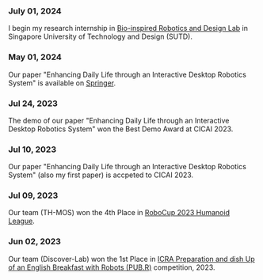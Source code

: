 ### July 01, 2024
I begin my research internship in [Bio-inspired Robotics and Design Lab](https://brd.sutd.edu.sg/) in Singapore University of Technology and Design (SUTD).

### May 01, 2024
Our paper "Enhancing Daily Life through an Interactive Desktop Robotics System" is available on [Springer](https://link.springer.com/chapter/10.1007/978-981-99-9119-8_8).

### Jul 24, 2023

The demo of our paper "Enhancing Daily Life through an Interactive Desktop Robotics System" won the Best Demo Award at CICAI 2023.

### Jul 10, 2023

Our paper "Enhancing Daily Life through an Interactive Desktop Robotics System" (also my first paper) is accpeted to CICAI 2023.

### Jul 09, 2023

Our team (TH-MOS) won the 4th Place in [RoboCup 2023 Humanoid League](https://2023.robocup.org/en/home/).

### Jun 02, 2023

Our team (Discover-Lab) won the 1st Place in [ICRA Preparation and dish Up of an English Breakfast with Robots (PUB.R)](https://lcas.lincoln.ac.uk/wp/events/the-pub-r-competition/) competition, 2023.
